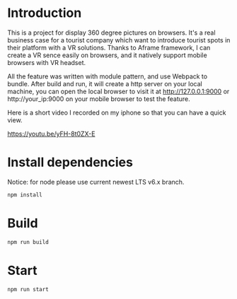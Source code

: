 # Introduction
This is a project for display 360 degree pictures on browsers. It's a real business case for a tourist company which want to introduce tourist spots in their platform with a VR solutions. Thanks to Aframe framework, I can create a VR sence easily on browsers, and it natively support mobile browsers with VR headset.

All the feature was written with module pattern, and use Webpack to bundle. After build and run, it will create a http server on your local machine, you can open the local browser to visit it at http://127.0.0.1:9000 or http://your_ip:9000 on your mobile browser to test the feature.

Here is a short video I recorded on my iphone so that you can have a quick view.

https://youtu.be/yFH-8t0ZX-E

# Install dependencies
Notice: for node please use current newest LTS v6.x branch.
```bash
npm install
```

# Build
```bash
npm run build
```

# Start
```bash
npm run start
```